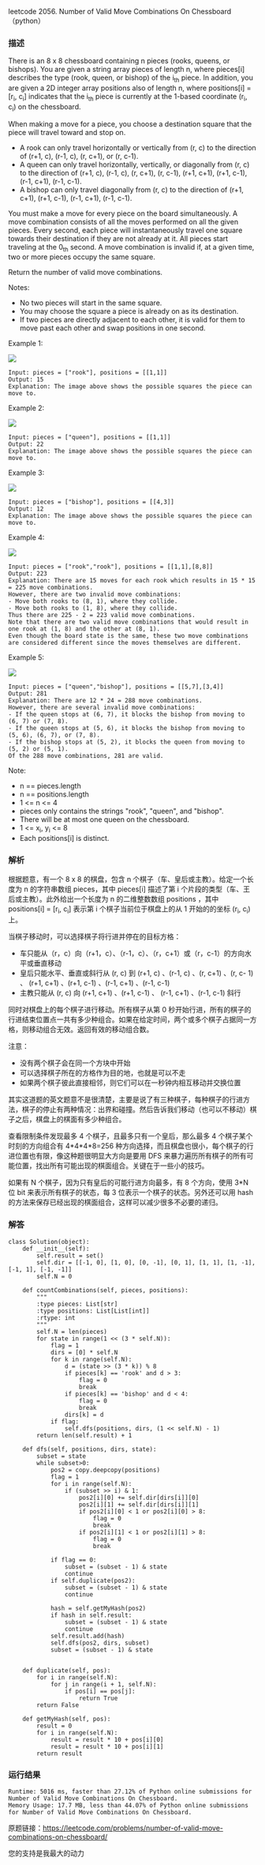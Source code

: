 leetcode  2056. Number of Valid Move Combinations On Chessboard（python）

### 描述

There is an 8 x 8 chessboard containing n pieces (rooks, queens, or bishops). You are given a string array pieces of length n, where pieces[i] describes the type (rook, queen, or bishop) of the i<sub>th</sub> piece. In addition, you are given a 2D integer array positions also of length n, where positions[i] = [r<sub>i</sub>, c<sub>i</sub>] indicates that the i<sub>th</sub> piece is currently at the 1-based coordinate (r<sub>i</sub>, c<sub>i</sub>) on the chessboard.

When making a move for a piece, you choose a destination square that the piece will travel toward and stop on.

* A rook can only travel horizontally or vertically from (r, c) to the direction of (r+1, c), (r-1, c), (r, c+1), or (r, c-1).
* A queen can only travel horizontally, vertically, or diagonally from (r, c) to the direction of (r+1, c), (r-1, c), (r, c+1), (r, c-1), (r+1, c+1), (r+1, c-1), (r-1, c+1), (r-1, c-1).
* A bishop can only travel diagonally from (r, c) to the direction of (r+1, c+1), (r+1, c-1), (r-1, c+1), (r-1, c-1).

You must make a move for every piece on the board simultaneously. A move combination consists of all the moves performed on all the given pieces. Every second, each piece will instantaneously travel one square towards their destination if they are not already at it. All pieces start traveling at the 0<sub>th</sub> second. A move combination is invalid if, at a given time, two or more pieces occupy the same square.

Return the number of valid move combinations​​​​​.

Notes:

* No two pieces will start in the same square.
* You may choose the square a piece is already on as its destination.
* If two pieces are directly adjacent to each other, it is valid for them to move past each other and swap positions in one second.
 



Example 1:

![](https://assets.leetcode.com/uploads/2021/09/23/a1.png)

	Input: pieces = ["rook"], positions = [[1,1]]
	Output: 15
	Explanation: The image above shows the possible squares the piece can move to.


	
Example 2:

![](https://assets.leetcode.com/uploads/2021/09/23/a2.png)

	Input: pieces = ["queen"], positions = [[1,1]]
	Output: 22
	Explanation: The image above shows the possible squares the piece can move to.



Example 3:


![](https://assets.leetcode.com/uploads/2021/09/23/a3.png)
	
	Input: pieces = ["bishop"], positions = [[4,3]]
	Output: 12
	Explanation: The image above shows the possible squares the piece can move to.
	
Example 4:

![](https://assets.leetcode.com/uploads/2021/09/23/a4.png)

	Input: pieces = ["rook","rook"], positions = [[1,1],[8,8]]
	Output: 223
	Explanation: There are 15 moves for each rook which results in 15 * 15 = 225 move combinations.
	However, there are two invalid move combinations:
	- Move both rooks to (8, 1), where they collide.
	- Move both rooks to (1, 8), where they collide.
	Thus there are 225 - 2 = 223 valid move combinations.
	Note that there are two valid move combinations that would result in one rook at (1, 8) and the other at (8, 1).
	Even though the board state is the same, these two move combinations are considered different since the moves themselves are different.

	
Example 5:


![](https://assets.leetcode.com/uploads/2021/09/23/a5.png)

	Input: pieces = ["queen","bishop"], positions = [[5,7],[3,4]]
	Output: 281
	Explanation: There are 12 * 24 = 288 move combinations.
	However, there are several invalid move combinations:
	- If the queen stops at (6, 7), it blocks the bishop from moving to (6, 7) or (7, 8).
	- If the queen stops at (5, 6), it blocks the bishop from moving to (5, 6), (6, 7), or (7, 8).
	- If the bishop stops at (5, 2), it blocks the queen from moving to (5, 2) or (5, 1).
	Of the 288 move combinations, 281 are valid.

Note:

* n == pieces.length
* n == positions.length
* 1 <= n <= 4
* pieces only contains the strings "rook", "queen", and "bishop".
* There will be at most one queen on the chessboard.
* 1 <= x<sub>i</sub>, y<sub>i</sub> <= 8
* Each positions[i] is distinct.



### 解析


根据题意，有一个 8 x 8 的棋盘，包含 n 个棋子（车、皇后或主教）。给定一个长度为 n 的字符串数组 pieces，其中 pieces[i] 描述了第 i 个片段的类型（车、王后或主教）。此外给出一个长度为 n 的二维整数数组 positions ，其中 positions[i] = [r<sub>i</sub>, c<sub>i</sub>] 表示第 i 个棋子当前位于棋盘上的从 1 开始的的坐标 (r<sub>i</sub>, c<sub>i</sub>) 上。

当棋子移动时，可以选择棋子将行进并停在的目标方格：

* 车只能从（r，c）向（r+1，c）、（r-1，c）、（r，c+1）或（r，c-1）的方向水平或垂直移动
* 皇后只能水平、垂直或斜行从 (r, c) 到 (r+1, c) 、(r-1, c) 、(r, c+1) 、(r, c- 1) 、 (r+1, c+1) 、(r+1, c-1) 、(r-1, c+1) 、(r-1, c-1)
* 主教只能从 (r, c) 向 (r+1, c+1) 、(r+1, c-1) 、 (r-1, c+1) 、(r-1,  c-1) 斜行

同时对棋盘上的每个棋子进行移动。所有棋子从第 0 秒开始行进，所有的棋子的行进结束位置点一共有多少种组合。如果在给定时间，两个或多个棋子占据同一方格，则移动组合无效。返回有效的移动组合数。

注意：

* 没有两个棋子会在同一个方块中开始
* 可以选择棋子所在的方格作为目的地，也就是可以不走
* 如果两个棋子彼此直接相邻，则它们可以在一秒钟内相互移动并交换位置

其实这道题的英文题意不是很清楚，主要是说了有三种棋子，每种棋子的行进方法，棋子的停止有两种情况：出界和碰撞。然后告诉我们移动（也可以不移动）棋子之后，棋盘上的棋面有多少种组合。

查看限制条件发现最多 4 个棋子，且最多只有一个皇后，那么最多 4 个棋子某个时刻的方向组合有 4\*4\*4\*8=256 种方向选择，而且棋盘也很小，每个棋子的行进位置也有限，像这种题很明显大方向是要用 DFS 来暴力遍历所有棋子的所有可能位置，找出所有可能出现的棋面组合。关键在于一些小的技巧。

如果有 N 个棋子，因为只有皇后的可能行进方向最多，有 8 个方向，使用 3\*N 位 bit 来表示所有棋子的状态，每 3 位表示一个棋子的状态。另外还可以用 hash 的方法来保存已经出现的棋面组合，这样可以减少很多不必要的递归。

### 解答
				
	
	class Solution(object):
	    def __init__(self):
	        self.result = set()
	        self.dir = [[-1, 0], [1, 0], [0, -1], [0, 1], [1, 1], [1, -1], [-1, 1], [-1, -1]]
	        self.N = 0
	
	    def countCombinations(self, pieces, positions):
	        """
	        :type pieces: List[str]
	        :type positions: List[List[int]]
	        :rtype: int
	        """
	        self.N = len(pieces)
	        for state in range(1 << (3 * self.N)):
	            flag = 1
	            dirs = [0] * self.N
	            for k in range(self.N):
	                d = (state >> (3 * k)) % 8
	                if pieces[k] == 'rook' and d > 3:
	                    flag = 0
	                    break
	                if pieces[k] == 'bishop' and d < 4:
	                    flag = 0
	                    break
	                dirs[k] = d
	            if flag:
	                self.dfs(positions, dirs, (1 << self.N) - 1)
	        return len(self.result) + 1
	
	    def dfs(self, positions, dirs, state):
	        subset = state
	        while subset>0:
	            pos2 = copy.deepcopy(positions)
	            flag = 1
	            for i in range(self.N):
	                if (subset >> i) & 1:
	                    pos2[i][0] += self.dir[dirs[i]][0]
	                    pos2[i][1] += self.dir[dirs[i]][1]
	                    if pos2[i][0] < 1 or pos2[i][0] > 8:
	                        flag = 0
	                        break
	                    if pos2[i][1] < 1 or pos2[i][1] > 8:
	                        flag = 0
	                        break
	
	            if flag == 0:
	                subset = (subset - 1) & state
	                continue
	            if self.duplicate(pos2):
	                subset = (subset - 1) & state
	                continue
	
	            hash = self.getMyHash(pos2)
	            if hash in self.result:
	                subset = (subset - 1) & state
	                continue
	            self.result.add(hash)
	            self.dfs(pos2, dirs, subset)
	            subset = (subset - 1) & state
	
	
	    def duplicate(self, pos):
	        for i in range(self.N):
	            for j in range(i + 1, self.N):
	                if pos[i] == pos[j]:
	                    return True
	        return False
	
	    def getMyHash(self, pos):
	        result = 0
	        for i in range(self.N):
	            result = result * 10 + pos[i][0]
	            result = result * 10 + pos[i][1]
	        return result
            	      
			
### 运行结果

	
	Runtime: 5016 ms, faster than 27.12% of Python online submissions for Number of Valid Move Combinations On Chessboard.
	Memory Usage: 17.7 MB, less than 44.07% of Python online submissions for Number of Valid Move Combinations On Chessboard.


原题链接：https://leetcode.com/problems/number-of-valid-move-combinations-on-chessboard/



您的支持是我最大的动力
